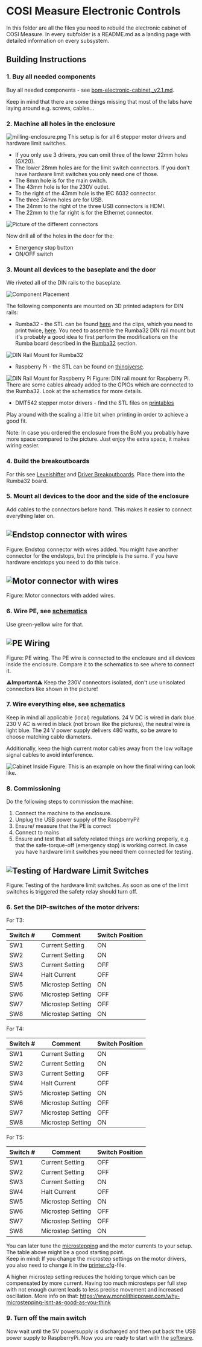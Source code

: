 # COSI Measure Electronic Controls

In this folder are all the files you need to rebuild the electronic cabinet of COSI Measure. In every subfolder is a README.md as a landing page with detailed information on every subsystem.

## Building Instructions

### 1. Buy all needed components

Buy all needed components - see [bom-electronic-cabinet._v2.1.md](bom-electronic-cabinet._v2.1.md).

Keep in mind that there are some things missing that most of the labs have laying around e.g. screws, cables...

### 2. Machine all holes in the enclosure

![milling-enclosure.png](docs/milling-enclosure.png)
This setup is for all 6 stepper motor drivers and hardware limit switches.

- If you only use 3 drivers, you can omit three of the lower 22mm holes (GX20).
- The lower 28mm holes are for the limit switch connectors. If you don't have hardware limit switches you only need one of those.
- The 8mm hole is for the main switch.
- The 43mm hole is for the 230V outlet.
- To the right of the 43mm hole is the IEC 6032 connector.
- The three 24mm holes are for USB.
- The 24mm to the right of the three USB connectors is HDMI.
- The 22mm to the far right is for the Ethernet connector.

![Picture of the different connectors](docs/enclosure_panel.jpg)

Now drill all of the holes in the door for the:

- Emergency stop button
- ON/OFF switch

<!-- Ok this section has the following changes:

1. Everything is now mounted on DIN rails so I need to add the according 3d printed parts

-->

### 3. Mount all devices to the baseplate and the door

We riveted all of the DIN rails to the baseplate.

![Component Placement](docs/component_placement.jpg)

The following components are mounted on 3D printed adapters for DIN rails:

- Rumba32 - the STL can be found [here](...) and the clips, which you need to print twice, [here](https://github.com/VoronDesign/Voron-0/blob/d8425f9a4c25db30f294dca77d6cb5cbd6e59c82/STLs/Electronics/PCB_DIN_Clip_x2.stl). You need to assemble the Rumba32 DIN rail mount but it's probably a good idea to first perform the modifications on the Rumba board described in the [Rumba32](Rumba32/README.md) section.

![DIN Rail Mount for Rumba32](docs/rumba_mount.jpg)

- Raspberry Pi - the STL can be found on [thingiverse](https://www.thingiverse.com/thing:3849108).

![DIN Rail Mount for Raspberry Pi](docs/pi_mount.jpg)
Figure: DIN rail mount for Raspberry Pi. There are some cables already added to the GPIOs which are connected to the Rumba32. Look at the schematics for more details.

- DMT542 stepper motor drivers - find the STL files on [printables](https://www.printables.com/model/323993-din-rail-dm542-dm556-cnc-stepper-driver-mount-with)

Play around with the scaling a little bit when printing in order to achieve a good fit.

Note: In case you ordered the enclosure from the BoM you probably have more space compared to the picture. Just enjoy the extra space, it makes wiring easier.

### 4. Build the breakoutboards

For this see [Levelshifter](Rumba32/Endstop_Levelshifter/README.md) and [Driver Breakoutboards](Rumba32/Driver_BreakoutBoard/README.md). Place them into the Rumba32 board.

### 5. Mount all devices to the door and the side of the enclosure

Add cables to the connectors before hand. This makes it easier to connect everything later on.

![Endstop connector with wires](docs/Endstop_connector_wiring.jpg)
---

Figure: Endstop connector with wires added. You might have another connector for the endstops, but the principle is the same. If you have hardware endstops you need to do this twice.

![Motor connector with wires](docs/Motoconnector_wiring.jpg)
---

Figure: Motor connectors with added wires.

### 6. Wire PE, see [schematics](schematics/README.md)

Use green-yellow wire for that.

![PE Wiring](docs/PE_wiring.jpg)
---

Figure: PE wiring. The PE wire is connected to the enclosure and all devices inside the enclosure. Compare it to the schematics to see where to connect it.

⚠️**Important**⚠️ Keep the 230V connectors isolated, don't use unisolated connectors like shown in the picture!

### 7. Wire everything else, see [schematics](schematics/README.md)

Keep in mind all applicable (local) regulations. 24 V DC is wired in dark blue. 230 V AC is wired in black (not brown like the pictures), the neutral wire is light blue. The 24 V power supply delivers 480 watts, so be aware to choose matching cable diameters.

Additionally, keep the high current motor cables away from the low voltage signal cables to avoid interference.

![Cabinet Inside](docs/cabinet-inside.JPG)
Figure: This is an example on how the final wiring can look like.

### 8. Commissioning

Do the following steps to commission the machine:

1. Connect the machine to the enclosure.
2. Unplug the USB power supply of the RaspberryPi!
3. Ensure/ measure that the PE is correct
4. Connect to mains
5. Ensure and test that all safety related things are working properly, e.g. that the safe-torque-off (emergency stop) is working correct. In case you have hardware limit switches you need them connected for testing.

![Testing of Hardware Limit Switches](docs/Testing.jpg)
---
Figure: Testing of the hardware limit switches. As soon as one of the limit switches is triggered the safety relay should turn off.

### 6. Set the DIP-switches of the motor drivers:

For T3:

| Switch # | Comment           | Switch Position |
|----------|-------------------|-----------------|
| SW1      | Current Setting   | ON              |
| SW2      | Current Setting   | ON              |
| SW3      | Current Setting   | OFF             |
| SW4      | Halt Current      | OFF             |
| SW5      | Microstep Setting | ON              |
| SW6      | Microstep Setting | OFF             |
| SW7      | Microstep Setting | OFF             |
| SW8      | Microstep Setting | ON              |

For T4:

| Switch # | Comment           | Switch Position |
|----------|-------------------|-----------------|
| SW1      | Current Setting   | ON              |
| SW2      | Current Setting   | ON              |
| SW3      | Current Setting   | OFF             |
| SW4      | Halt Current      | OFF             |
| SW5      | Microstep Setting | ON              |
| SW6      | Microstep Setting | OFF             |
| SW7      | Microstep Setting | OFF             |
| SW8      | Microstep Setting | ON              |

For T5:

| Switch # | Comment           | Switch Position |
|----------|-------------------|-----------------|
| SW1      | Current Setting   | OFF             |
| SW2      | Current Setting   | OFF             |
| SW3      | Current Setting   | ON              |
| SW4      | Halt Current      | OFF             |
| SW5      | Microstep Setting | ON              |
| SW6      | Microstep Setting | OFF             |
| SW7      | Microstep Setting | OFF             |
| SW8      | Microstep Setting | ON              |

You can later tune the [microstepping](https://www.analog.com/en/lp/001/optimizing-stepper-motors-microstepping.html) and the motor currents to your setup. The table above might be a good starting point. <br>Keep in mind: If you change the microstep settings on the motor drivers, you also need to change it in the [printer.cfg](../software/backend/printer.cfg)-file.<br>

A higher microstep setting reduces the holding torque which can be compensated by more current. Having too much microsteps per full step with not enough current leads to less precise movement and increased oscillation. More info on that: <https://www.monolithicpower.com/why-microstepping-isnt-as-good-as-you-think>

### 9. Turn off the main switch

Now wait until the 5V powersupply is discharged and then put back the USB power supply to RaspberryPi. Now you are ready to start with the [software](../Software/README.md).
